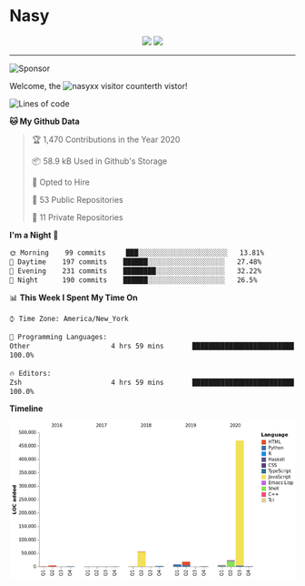 # Nasy

<p align="center">
<img height="200" src="https://github-readme-stats.vercel.app/api?username=nasyxx&count_private=true&show_icons=true&theme=dracula&include_all_commits=true"/>
<img height="200" src="https://github-readme-stats.vercel.app/api/top-langs/?username=nasyxx&theme=dracula&hide=html,jupyter+notebook&count_private=true&show_icons=true"/>
</p>
  
----------------

![Sponsor](https://img.shields.io/static/v1.svg?label=Sponsor&message=%E2%9D%A4&logo=GitHub&style=flat&color=pink)
 
Welcome, the ![nasyxx visitor counter](https://count.getloli.com/get/@nasyxx?theme=rule34)th vistor!
 
<!--START_SECTION:waka-->
![Lines of code](https://img.shields.io/badge/From%20Hello%20World%20I%27ve%20Written-597557%20lines%20of%20code-blue)

**🐱 My Github Data** 

> 🏆 1,470 Contributions in the Year 2020
 > 
> 📦 58.9 kB Used in Github's Storage 
 > 
> 💼 Opted to Hire
 > 
> 📜 53 Public Repositories 
 > 
> 🔑 11 Private Repositories  
 > 
**I'm a Night 🦉** 

```text
🌞 Morning    99 commits     ███░░░░░░░░░░░░░░░░░░░░░░   13.81% 
🌆 Daytime    197 commits    ██████░░░░░░░░░░░░░░░░░░░   27.48% 
🌃 Evening    231 commits    ████████░░░░░░░░░░░░░░░░░   32.22% 
🌙 Night      190 commits    ██████░░░░░░░░░░░░░░░░░░░   26.5%

```


📊 **This Week I Spent My Time On** 

```text
⌚︎ Time Zone: America/New_York

💬 Programming Languages: 
Other                    4 hrs 59 mins       █████████████████████████   100.0%

🔥 Editors: 
Zsh                      4 hrs 59 mins       █████████████████████████   100.0%

```

**Timeline**

![Chart not found](https://raw.githubusercontent.com/nasyxx/nasyxx/master/charts/bar_graph.png) 


<!--END_SECTION:waka-->

<!-- ![visitors](https://visitor-badge.laobi.icu/badge?page_id=nasyxx.nasyxx) -->
